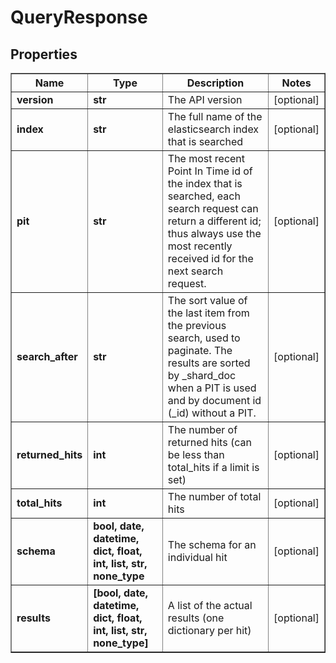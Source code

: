 # QueryResponse

## Properties
<div class="wy-table-responsive"><table border="1" class="docutils">
<thead>
<tr>
<th>Name</th>
<th>Type</th>
<th>Description</th>
<th>Notes</th>
</tr>
</thead>
<tbody>






<tr>
    <td><strong>version</strong></td>
    <td><strong>str</strong></td>
    <td>The API version</td>
    <td>[optional] </td>
</tr>
<tr>
    <td><strong>index</strong></td>
    <td><strong>str</strong></td>
    <td>The full name of the elasticsearch index that is searched</td>
    <td>[optional] </td>
</tr>
<tr>
    <td><strong>pit</strong></td>
    <td><strong>str</strong></td>
    <td>The most recent Point In Time id of the index that is searched, each search request can return a different id; thus always use the most recently received id for the next search request. </td>
    <td>[optional] </td>
</tr>
<tr>
    <td><strong>search_after</strong></td>
    <td><strong>str</strong></td>
    <td>The sort value of the last item from the previous search, used to paginate. The results are sorted by _shard_doc when a PIT is used and by document id (_id) without a PIT. </td>
    <td>[optional] </td>
</tr>
<tr>
    <td><strong>returned_hits</strong></td>
    <td><strong>int</strong></td>
    <td>The number of returned hits (can be less than total_hits if a limit is set)</td>
    <td>[optional] </td>
</tr>
<tr>
    <td><strong>total_hits</strong></td>
    <td><strong>int</strong></td>
    <td>The number of total hits</td>
    <td>[optional] </td>
</tr>
<tr>
    <td><strong>schema</strong></td>
    <td><strong>bool, date, datetime, dict, float, int, list, str, none_type</strong></td>
    <td>The schema for an individual hit</td>
    <td>[optional] </td>
</tr>
<tr>
    <td><strong>results</strong></td>
    <td><strong>[bool, date, datetime, dict, float, int, list, str, none_type]</strong></td>
    <td>A list of the actual results (one dictionary per hit)</td>
    <td>[optional] </td>
</tr>


</tbody>
</table></div>

